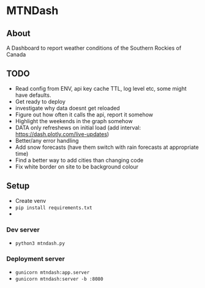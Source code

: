 # MTNDash

## About
A Dashboard to report weather conditions of the Southern Rockies of Canada

## TODO
- Read config from ENV, api key cache TTL, log level etc, some might have defaults.
- Get ready to deploy
- investigate why data doesnt get reloaded
- Figure out how often it calls the api, report it somehow
- Highlight the weekends in the graph somehow
- DATA only refreshews on initial load (add interval: https://dash.plotly.com/live-updates)
- Better/any error handling
- Add snow forecasts (have them switch with rain forecasts at appropriate time)
- Find a better way to add cities than changing code
- Fix white border on site to be background colour

## Setup
- Create venv
- `pip install requirements.txt`
- 
### Dev server
- `python3 mtndash.py`
### Deployment server
- `gunicorn mtndash:app.server`
- `gunicorn mtndash:server -b :8080`